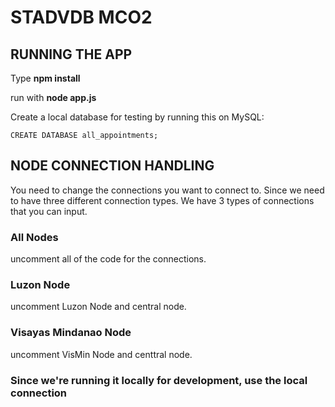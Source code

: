 # STADVDB MCO2
 
## RUNNING THE APP

Type **npm install**

run with **node app.js**

Create a local database for testing by running this on MySQL:

```
CREATE DATABASE all_appointments;
```

## NODE CONNECTION HANDLING

You need to change the connections you want to connect to. Since we need to have three different connection types. We have 3 types of connections that you can input.

### All Nodes
uncomment all of the code for the connections.

### Luzon Node

uncomment Luzon Node and central node.

### Visayas Mindanao Node

uncomment VisMin Node and centtral node.

### Since we're running it locally for development, use the local connection